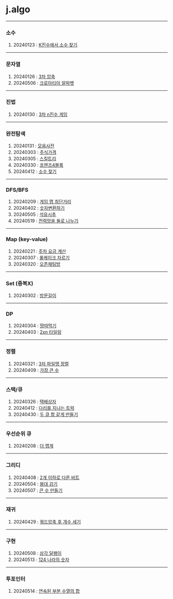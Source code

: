 # j.algo

---
### 소수
1. 20240123 : [K진수에서 소수 찾기](./PRG_92335.java)
---
### 문자열
1. 20240126 : [3차 압축](./PRG_17684.java)
2. 20240506 : [크로아티아 알파벳](./BJ_2941.java)
---
### 진법
1. 20240130 : [3차 n진수 게임](./PRG_17687.java)
---
### 완전탐색
1. 20240131 : [모음사전](./PRG_84512.java)
2. 20240303 : [주식가격](./PRG_42584.java)
3. 20240305 : [스킬트리](./PRG_49993.java)
4. 20240330 : [프렌즈4블록](./PRG_17679.java)
5. 20240412 : [소수 찾기](./PRG_42839.java)
---
### DFS/BFS
1. 20240209 : [게임 맵 최단거리](./PRG_1844.java)
2. 20240402 : [숫자변환하기](./PRG_154538.java)
3. 20240505 : [석유시추](./PRG_250136.java)
4. 20240519 : [전력망을 둘로 나누기](./PRG_86971.java)
---
### Map (key-value)
1. 20240221 : [주차 요금 계산](./PRG_92341.java)
2. 20240307 : [롤케이크 자르기](./PRG_132265.java)
3. 20240320 : [오픈채팅방](./PRG_42888.java)
---
### Set (중복X)
1. 20240302 : [방문길이](./PRG_49994.java)
---
### DP
1. 20240304 : [땅따먹기](./PRG_12913.java)
2. 20240403 : [2xn 타일링](./PRG_12900.java)
---
### 정렬
1. 20240321 : [3차 파일명 정렬](./PRG_17686.java)
2. 20240409 : [가장 큰 수](./PRG_42746.java)
---
### 스택/큐
1. 20240326 : [택배상자](./PRG_131704.java)
2. 20240412 : [다리를 지나는 트럭](./PRG_42583.java)
3. 20240430 : [두 큐 합 같게 만들기](./PRG_118667.java)
---
### 우선순위 큐
1. 20240208 : [더 맵게](./PRG_42626.java)
---
### 그리디
1. 20240408 : [2개 이하로 다른 비트](./PRG_77885.java)
2. 20240504 : [붕대 감기](./PRG_250137.java)
3. 20240507 : [큰 수 만들기](./PRG_42883.java)
---
### 재귀
1. 20240429 : [쿼드압축 후 개수 세기](./PRG_68936.java)
---
### 구현
1. 20240508 : [삼각 달팽이](./PRG_68645.java)
2. 20240513 : [124 나라의 숫자](./PRG_12899.java)
---
### 투포인터
1. 20240514 : [연속된 부분 수열의 합](./PRG_178870.java)